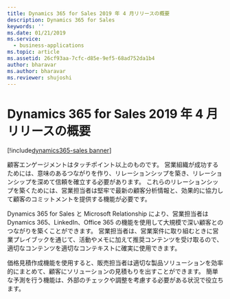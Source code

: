 ```yaml
---
title: Dynamics 365 for Sales 2019 年 4 月リリースの概要
description: Dynamics 365 for Sales
keywords: ''
ms.date: 01/21/2019
ms.service:
  - business-applications
ms.topic: article
ms.assetid: 26cf93aa-7cfc-d85e-9ef5-68ad752da1b4
author: bharavar
ms.author: bharavar
ms.reviewer: shujoshi
---
```


#  <a name="overview-of-dynamics-365-for-sales-april-19-release"></a>Dynamics 365 for Sales 2019 年 4 月リリースの概要
[!include[dynamics365-sales banner](../includes/dynamics365-sales.md)]




顧客エンゲージメントはタッチポイント以上のものです。 営業組織が成功するためには、意味のあるつながりを作り、リレーションシップを築き、リレーションシップを深めて信頼を確立する必要があります。 これらのリレーションシップを築くためには、営業担当者は堅牢で最新の顧客分析情報と、効果的に協力して顧客のコミットメントを提供する機能が必要です。 

Dynamics 365 for Sales と Microsoft Relationship により、営業担当者は Dynamics 365、LinkedIn、Office 365 の機能を使用して大規模で深い顧客とのつながりを築くことができます。 営業担当者は、営業案件に取り組むときに営業プレイブックを通じて、活動やメモに加えて推奨コンテンツを受け取るので、適切なコンテンツを適切なコンテキストに確実に使用できます。

価格見積作成機能を使用すると、販売担当者は適切な製品ソリューションを効率的にまとめて、顧客にソリューションの見積もりを出すことができます。
簡単な予測を行う機能は、外部のチェックや調整を考慮する必要がある状況で役立ちます。   
